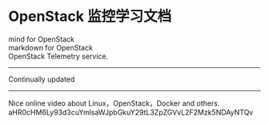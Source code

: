 # OpenStack 监控学习文档<br/>
mind for OpenStack <br/>
markdown for OpenStack<br/>
OpenStack Telemetry service.<br/>
*****
Continually updated

*****
Nice online video about Linux，OpenStack，Docker and others.
aHR0cHM6Ly93d3cuYmlsaWJpbGkuY29tL3ZpZGVvL2F2Mzk5NDAyNTQv
